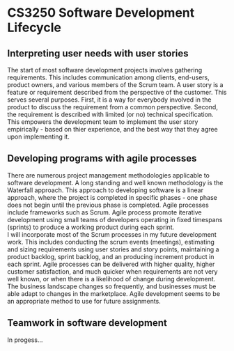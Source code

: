 # CS3250 Software Development Lifecycle
## Interpreting user needs with user stories
The start of most software development projects involves gathering requirements. This includes communication among clients, end-users, product owners, and various members of the Scrum team. A user story is a feature or requirement described from the perspective of the customer. This serves several purposes. First, it is a way for everybody involved in the product to discuss the requirement from a common perspective. Second, the requirement is described with limited (or no) technical specification. This empowers the development team to implement the user story empirically - based on thier experience, and the best way that they agree upon implementing it.

## Developing programs with agile processes
There are numerous project management methodologies applicable to software development. A long standing and well known methodology is the Waterfall approach. This approach to developing software is a linear approach, where the project is completed in specific phases - one phase does not begin until the previous phase is completed. Agile processes include frameworks such as Scrum. Agile process promote iterative development using small teams of developers operating in fixed timespans (sprints) to produce a working product during each sprint.  
I will incorporate most of the Scrum processes in my future development work. This includes conducting the scrum events (meetings), estimating and sizing requirements using user stories and story points, maintaining a product backlog, sprint backlog, and an producing increment product in each sprint. Agile processes can be delivered with higher quality, higher customer satisfaction, and much quicker when requirements are not very well known, or when there is a likelihood of change during development. The business landscape changes so frequently, and businesses must be able adapt to changes in the marketplace. Agile development seems to be an appropriate method to use for future assignments.

## Teamwork in software development
In progess...



